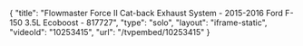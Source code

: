 {
    "title": "Flowmaster Force II Cat-back Exhaust System - 2015-2016 Ford F-150 3.5L Ecoboost - 817727",
    "type": "solo",
    "layout": "iframe-static",
    "videoId": "10253415",
    "url": "\/tvpembed\/10253415"
}